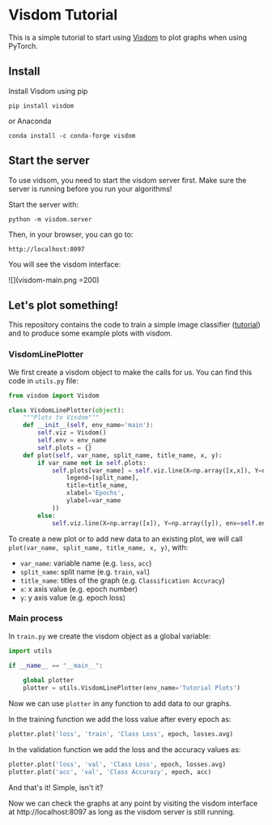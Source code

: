 # Visdom Tutorial

This is a simple tutorial to start using [Visdom][1] to plot graphs when using PyTorch. 


## Install

Install Visdom using pip

```pip install visdom```

or Anaconda

```conda install -c conda-forge visdom ```

## Start the server

To use vidsom, you need to start the visdom server first. Make sure the server is running before you run your algorithms! 

Start the server with:

```python -m visdom.server```

Then, in your browser, you can go to:

```http://localhost:8097``` 

You will see the visdom interface:

![](visdom-main.png =200)

## Let's plot something!

This repository contains the code to train a simple image classifier ([tutorial][2]) and to produce some example plots with visdom.


### VisdomLinePlotter
We first create a visdom object to make the calls for us. You can find this code in ```utils.py``` file:

```python
from visdom import Visdom

class VisdomLinePlotter(object):
    """Plots to Visdom"""
    def __init__(self, env_name='main'):
        self.viz = Visdom()
        self.env = env_name
        self.plots = {}
    def plot(self, var_name, split_name, title_name, x, y):
        if var_name not in self.plots:
            self.plots[var_name] = self.viz.line(X=np.array([x,x]), Y=np.array([y,y]), env=self.env, opts=dict(
                legend=[split_name],
                title=title_name,
                xlabel='Epochs',
                ylabel=var_name
            ))
        else:
            self.viz.line(X=np.array([x]), Y=np.array([y]), env=self.env, win=self.plots[var_name], name=split_name, update = 'append')
```
 
To create a new plot or to add new data to an existing plot, we will call ```plot(var_name, split_name, title_name, x, y)```, with:
- ```var_name```: variable name (e.g. ```loss```, ```acc```)
- ```split_name```: split name (e.g. ```train```, ```val```)
- ```title_name```: titles of the graph (e.g. ```Classification Accuracy```)
- ```x```: x axis value (e.g. epoch number)
- ```y```: y axis value (e.g. epoch loss)


### Main process

In ```train.py``` we create the visdom object as a global variable:

```python
import utils

if __name__ == "__main__":
    
    global plotter
    plotter = utils.VisdomLinePlotter(env_name='Tutorial Plots')
```

Now we can use ```plotter``` in any function to add data to our graphs.

In the training function we add the loss value after every epoch as:

```python
plotter.plot('loss', 'train', 'Class Loss', epoch, losses.avg)
```

In the validation function we add the loss and the accuracy values as:

```python
plotter.plot('loss', 'val', 'Class Loss', epoch, losses.avg)
plotter.plot('acc', 'val', 'Class Accuracy', epoch, acc)
```

And that's it! Simple, isn't it? 

Now we can check the graphs at any point by visiting the visdom interface at http://localhost:8097 as long as the visdom server is still running.





[1]: https://github.com/facebookresearch/visdom
[2]: https://pytorch.org/tutorials/beginner/blitz/cifar10_tutorial.html
